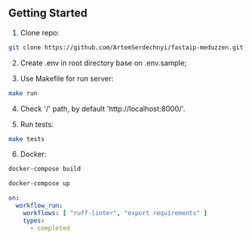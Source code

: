 ## Getting Started

1) Clone repo:

```bash
git clone https://github.com/ArtemSerdechnyi/fastaip-meduzzen.git
```

2) Create .env in root directory base on .env.sample;


3) Use Makefile for run server:

```bash
make run
```

4) Check '/' path, by default 'http://localhost:8000/'.

5) Run tests:

```bash
make tests
```

6) Docker:
```bash
docker-compose build
```

```bash
docker-compose up
```

```yaml
on:
  workflow_run:
    workflows: [ "ruff-linter", "export requirements" ]
    types:
      - completed
```